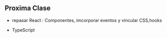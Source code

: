 ## Proxima Clase

- repasar React : Componentes, imcorporar eventos y vincular CSS,hooks

- TypeScript 


